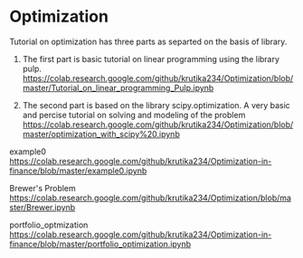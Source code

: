# Optimization

Tutorial on optimization has three parts as separted on the basis of library. 

1. The first part is basic tutorial on linear programming using the library pulp.
https://colab.research.google.com/github/krutika234/Optimization/blob/master/Tutorial_on_linear_programming_Pulp.ipynb

2. The second part is based on the library scipy.optimization. A very basic and percise tutorial on solving and modeling 
of the problem
https://colab.research.google.com/github/krutika234/Optimization/blob/master/optimization_with_scipy%20.ipynb


example0
https://colab.research.google.com/github/krutika234/Optimization-in-finance/blob/master/example0.ipynb

Brewer's Problem 
https://colab.research.google.com/github/krutika234/Optimization/blob/master/Brewer.ipynb

portfolio_optmization
https://colab.research.google.com/github/krutika234/Optimization-in-finance/blob/master/portfolio_optimization.ipynb

